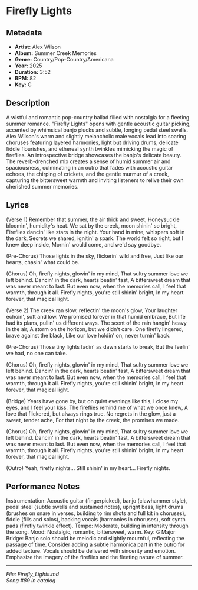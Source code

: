 # Firefly Lights

## Metadata
- **Artist:** Alex Wilson
- **Album:** Summer Creek Memories
- **Genre:** Country/Pop-Country/Americana
- **Year:** 2025
- **Duration:** 3:52
- **BPM:** 82
- **Key:** G

## Description
A wistful and romantic pop-country ballad filled with nostalgia for a fleeting summer romance. "Firefly Lights" opens with gentle acoustic guitar picking, accented by whimsical banjo plucks and subtle, longing pedal steel swells. Alex Wilson's warm and slightly melancholic male vocals lead into soaring choruses featuring layered harmonies, light but driving drums, delicate fiddle flourishes, and ethereal synth twinkles mimicking the magic of fireflies. An introspective bridge showcases the banjo's delicate beauty. The reverb-drenched mix creates a sense of humid summer air and spaciousness, culminating in an outro that fades with acoustic guitar echoes, the chirping of crickets, and the gentle murmur of a creek, capturing the bittersweet warmth and inviting listeners to relive their own cherished summer memories.

## Lyrics

(Verse 1)
Remember that summer, the air thick and sweet,
Honeysuckle bloomin', humidity's heat.
We sat by the creek, moon shinin' so bright,
Fireflies dancin' like stars in the night.
Your hand in mine, whispers soft in the dark,
Secrets we shared, ignitin' a spark.
The world felt so right, but I knew deep inside,
Mornin' would come, and we'd say goodbye.

(Pre-Chorus)
Those lights in the sky, flickerin' wild and free,
Just like our hearts, chasin' what could be.

(Chorus)
Oh, firefly nights, glowin' in my mind,
That sultry summer love we left behind.
Dancin' in the dark, hearts beatin' fast,
A bittersweet dream that was never meant to last.
But even now, when the memories call,
I feel that warmth, through it all.
Firefly nights, you're still shinin' bright,
In my heart forever, that magical light.

(Verse 2)
The creek ran slow, reflectin' the moon's glow,
Your laughter echoin', soft and low.
We promised forever in that humid embrace,
But life had its plans, pullin' us different ways.
The scent of the rain hangin' heavy in the air,
A storm on the horizon, but we didn't care.
One firefly lingered, brave against the black,
Like our love holdin' on, never turnin' back.

(Pre-Chorus)
Those tiny lights fadin' as dawn starts to break,
But the feelin' we had, no one can take.

(Chorus)
Oh, firefly nights, glowin' in my mind,
That sultry summer love we left behind.
Dancin' in the dark, hearts beatin' fast,
A bittersweet dream that was never meant to last.
But even now, when the memories call,
I feel that warmth, through it all.
Firefly nights, you're still shinin' bright,
In my heart forever, that magical light.

(Bridge)
Years have gone by, but on quiet evenings like this,
I close my eyes, and I feel your kiss.
The fireflies remind me of what we once knew,
A love that flickered, but always rings true.
No regrets in the glow, just a sweet, tender ache,
For that night by the creek, the promises we made.

(Chorus)
Oh, firefly nights, glowin' in my mind,
That sultry summer love we left behind.
Dancin' in the dark, hearts beatin' fast,
A bittersweet dream that was never meant to last.
But even now, when the memories call,
I feel that warmth, through it all.
Firefly nights, you're still shinin' bright,
In my heart forever, that magical light.

(Outro)
Yeah, firefly nights...
Still shinin' in my heart...
Firefly nights.

## Performance Notes

Instrumentation: Acoustic guitar (fingerpicked), banjo (clawhammer style), pedal steel (subtle swells and sustained notes), upright bass, light drums (brushes on snare in verses, building to rim shots and full kit in choruses), fiddle (fills and solos), backing vocals (harmonies in choruses), soft synth pads (firefly twinkle effect). 
Tempo: Moderate, building in intensity through the song.
Mood: Nostalgic, romantic, bittersweet, warm.
Key: G Major
Bridge: Banjo solo should be melodic and slightly mournful, reflecting the passage of time. Consider adding a subtle harmonica part in the outro for added texture. Vocals should be delivered with sincerity and emotion. Emphasize the imagery of the fireflies and the fleeting nature of summer.

---
*File: Firefly_Lights.md*  
*Song #89 in catalog*
